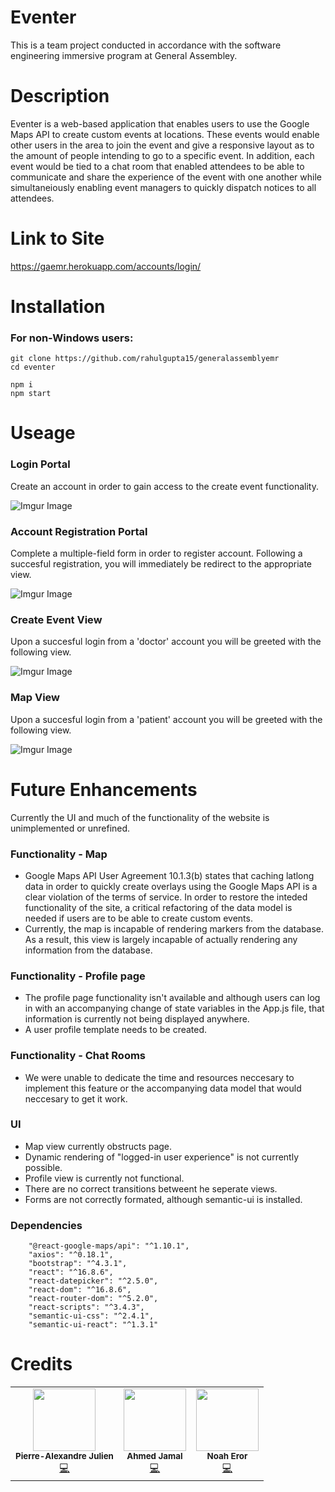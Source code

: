 # Eventer

This is a team project conducted in accordance with the software engineering immersive program at General Assembley.

# Description

Eventer is a web-based application that enables users to use the Google Maps API to create custom events at locations. These events would enable other users in the area to join the event and give a responsive layout as to the amount of people intending to go to a specific event. In addition, each event would be tied to a chat room that enabled attendees to be able to communicate and share the experience of the event with one another while simultaneiously enabling event managers to quickly dispatch notices to all attendees.  

# Link to Site

https://gaemr.herokuapp.com/accounts/login/

# Installation

### For non-Windows users:

```
git clone https://github.com/rahulgupta15/generalassemblyemr
cd eventer

npm i
npm start

```

# Useage

### Login Portal

Create an account in order to gain access to the create event functionality.

![Imgur Image](https://i.imgur.com/2Zy1Ee4.png)

### Account Registration Portal

Complete a multiple-field form in order to register account. Following a succesful registration, you will immediately be redirect to the appropriate view.

![Imgur Image](https://i.imgur.com/mvxECSb.png)

### Create Event View

Upon a succesful login from a 'doctor' account you will be greeted with the following view.

![Imgur Image](https://i.imgur.com/mvxECSb.png)

### Map View

Upon a succesful login from a 'patient' account you will be greeted with the following view.

![Imgur Image](https://i.imgur.com/XMVncG0.png)

# Future Enhancements 

Currently the UI and much of the functionality of the website is unimplemented or unrefined.

### Functionality - Map

* Google Maps API User Agreement 10.1.3(b) states that caching latlong data in order to quickly create overlays using the Google Maps API is a clear violation of the terms of service. In order to restore the inteded functionality of the site, a critical refactoring of the data model is needed if users are to be able to create custom events.
* Currently, the map is incapable of rendering markers from the database. As a result, this view is largely incapable of actually rendering any information from the database.

### Functionality - Profile page

* The profile page functionality isn't available and although users can log in with an accompanying change of state variables in the App.js file, that information is currently not being displayed anywhere.
* A user profile template needs to be created.

### Functionality - Chat Rooms

* We were unable to dedicate the time and resources neccesary to implement this feature or the accompanying data model that would neccesary to get it work. 

### UI

* Map view currently obstructs page.
* Dynamic rendering of "logged-in user experience" is not currently possible.
* Profile view is currently not functional.
* There are no correct transitions betweent he seperate views.
* Forms are not correctly formated, although semantic-ui is installed.

### Dependencies 

```
    "@react-google-maps/api": "^1.10.1",
    "axios": "^0.18.1",
    "bootstrap": "^4.3.1",
    "react": "^16.8.6",
    "react-datepicker": "^2.5.0",
    "react-dom": "^16.8.6",
    "react-router-dom": "^5.2.0",
    "react-scripts": "^3.4.3",
    "semantic-ui-css": "^2.4.1",
    "semantic-ui-react": "^1.3.1"

```


# Credits

<!-- ALL-CONTRIBUTORS-LIST:START - Do not remove or modify this section -->
<!-- prettier-ignore-start -->
<!-- markdownlint-disable -->
<table>
  <tr>
    <td align="center"><img src="https://avatars0.githubusercontent.com/u/68161992?s=460&u=65092f7ea36ec42362d806f57d9b573326c1516e&v=4" width="100px;" alt=""/><br /><sub><b>Pierre-Alexandre Julien</b></sub></a><br /><a href="https://github.com/lenuagebrun">💻</a></td>
    <td align="center"><img src="https://avatars1.githubusercontent.com/u/63525891?s=400&v=4" width="100px;" alt=""/><br /><sub><b>Ahmed Jamal</b></sub></a><br /><a href="https://github.com/AhmedJamal93" title="Code">💻</a></td>
    <td align="center"><img src="https://i.imgur.com/AciEwUR.jpg" width="100px;" alt=""/><br /><sub><b>Noah Eror</b></sub></a><br /><a href="https://github.com/BitterHippo" title="Code">💻</a></td>
  </tr>
</table>

<!-- markdownlint-enable -->
<!-- prettier-ignore-end -->

